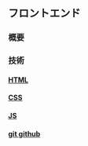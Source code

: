## フロントエンド
### 概要

### 技術
#### [HTML](https://github.com/Al-Mikan/HUIT_loadmap/edit/main/frontend/html.md)
#### [CSS](https://github.com/Al-Mikan/HUIT_loadmap/edit/main/frontend/css.md)
#### [JS](https://github.com/Al-Mikan/HUIT_loadmap/edit/main/frontend/js.md)
#### [git github](https://github.com/Al-Mikan/HUIT_loadmap/edit/main/frontend/git_github.md)

